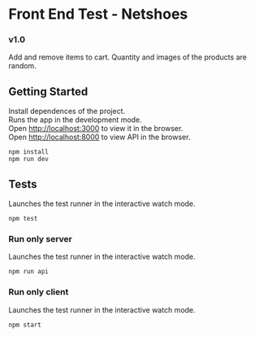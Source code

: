 # Front End Test - Netshoes
### v1.0
Add and remove items to cart.
Quantity and images of the products are random.

## Getting Started
Install dependences of the project. <br />
Runs the app in the development mode.<br />
Open [http://localhost:3000](http://localhost:3000) to view it in the browser.
<br />
Open [http://localhost:8000](http://localhost:8000) to view API in the browser.
```
npm install
npm run dev
```

## Tests
Launches the test runner in the interactive watch mode.
```
npm test
```

### Run only server
Launches the test runner in the interactive watch mode.
```
npm run api
```

### Run only client
Launches the test runner in the interactive watch mode.
```
npm start
```